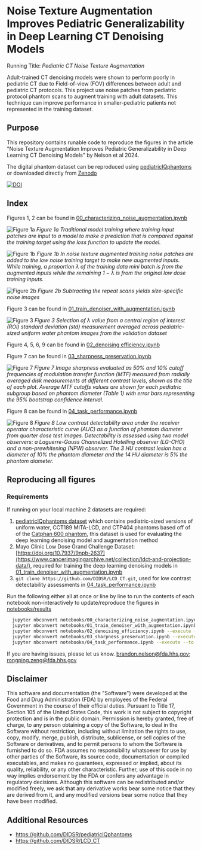 # Noise Texture Augmentation Improves Pediatric Generalizability in Deep Learning CT Denoising Models

Running Title: *Pediatric CT Noise Texture Augmentation*

Adult-trained CT denoising models were shown to perform poorly in pediatric CT due to Field-of-view (FOV) differences between adult and pediatric CT protocols. This project use noise patches from pediatric protocol phantom scans to augment training with adult datasets. This technique can improve performance in smaller-pediatric patients not represented in the training dataset.

## Purpose

This repository contains runable code to reproduce the figures in the article "Noise Texture Augmentation Improves Pediatric Generalizability in Deep Learning CT Denoising Models" by Nelson et al 2024.

The digital phantom dataset can be reproduced using [pediatricIQphantoms](https://github.com/DIDSR/pediatricIQphantoms) or downloaded directly from [Zenodo](https://zenodo.org/doi/10.5281/zenodo.10064035)

[![DOI](https://zenodo.org/badge/DOI/10.5281/zenodo.11267694.svg)](https://doi.org/10.5281/zenodo.11267694)

## Index

Figures 1, 2 can be found in [00_characterizing_noise_augmentation.ipynb](notebooks/00_characterizing_noise_augmentation.ipynb)

![Figure 1a](notebooks/figures/fig1a_traditional.png)
*Figure 1a Traditional model training where training input patches are input to a model to make a prediction that is compared against the training target using the loss function to update the model.*

![Figure 1b](notebooks/figures/fig1b_augmented.png)
*Figure 1b In noise texture augmented training noise patches are added to the low noise training target to make new augmented inputs. While training, a proportion λ of the training data mini batch is from the augmented inputs while the remaining 1 − λ is from the original low dose training inputs.*

![Figure 2b](notebooks/figures/fig2b_noise_texture_image_comparison.png)
*Figure 2b Subtracting the repeat scans yields size-specific noise images*

Figure 3 can be found in [01_train_denoiser_with_augmentation.ipynb](notebooks/01_train_denoiser_with_augmentation.ipynb)

![Figure 3](notebooks/figures/fig3_lambda_selection.png)
*Figure 3 Selection of  λ value from a central region of interest (ROI) standard deviation (std) measurement averaged across pediatric-sized uniform water phantom images from the validation dataset*

Figure 4, 5, 6, 9 can be found in [02_denoising efficiency.ipynb](notebooks/02_denoising_efficiency.ipynb)

Figure 7 can be found in [03_sharpness_preservation.ipynb](notebooks/03_sharpness_preservation.ipynb)

![Figure 7](notebooks/figures/fig7_image_sharpness.png)
*Figure 7 Image sharpness evaluated as 50% and 10% cutoff frequencies of modulation transfer function (MTF) measured from radially averaged disk measurements at different contrast levels, shown as the title of each plot. Average MTF cutoffs values are shown for each pediatric subgroup based on phantom diameter (Table 1) with error bars representing the 95% bootstrap confidence interval.*

Figure 8 can be found in [04_task_performance.ipynb](notebooks/04_task_performance.ipynb)

![Figure 8](notebooks/figures/fig8_task_performance.png)
*Figure 8 Low contrast detectability area under the receiver operator characteristic curve (AUC) as a function of phantom diameter from quarter dose test images. Detectability is assessed using two model observers: a Laguerre-Gauss Channelized Hotelling observer (LG-CHO) and a non-prewhitening (NPW) observer. The 3 HU contrast lesion has a diameter of 10% the phantom diameter and the 14 HU diameter is 5% the phantom diameter.*

## Reproducing all figures

### Requirements

If running on your local machine 2 datasets are required:

1. [pediatricIQphantoms dataset](https://zenodo.org/doi/10.5281/zenodo.10064035) which contains pediatric-sized versions of uniform water, CCT189 MITA-LCD, and CTP404 phantoms based off of of the [Catphan 600 phantom](https://www.phantomlab.com/catphan-600), this dataset is used for evaluating the deep learning denoising model and augmentation method
2. Mayo Clinic Low Dose Grand Challenge Dataset: [https://doi.org/10.7937/9npb-2637](https://www.cancerimagingarchive.net/collection/ldct-and-projection-data/), required for training the deep learning denoising models in [01_train_denoiser_with_augmentation.ipynb](notebooks/01_train_denoiser_with_augmentation.ipynb)
3. `git clone https://github.com/DIDSR/LCD_CT.git`, used for low contrast detectability assessments in [04_task_performance.ipynb](notebooks/04_task_performance.ipynb)

Run the following either all at once or line by line to run the contents of each notebook non-interactively to update/reproduce the figures in [notebooks/results](notebooks/results)

```bash
  jupyter nbconvert notebooks/00_characterizing_noise_augmentation.ipynb --execute --to notebook --inplace
  jupyter nbconvert notebooks/01_train_denoiser_with_augmentation.ipynb --execute --to notebook --inplace
  jupyter nbconvert notebooks/02_denoising_efficiency.ipynb --execute --to notebook --inplace
  jupyter nbconvert notebooks/03_sharpness_preservation.ipynb --execute --to notebook --inplace
  jupyter nbconvert notebooks/04_task_performance.ipynb --execute --to notebook --inplace
```

If you are having issues, please let us know.
[brandon.nelson@fda.hhs.gov](mailto:brandon.nelson@fda.hhs.gov); [rongping.zeng@fda.hhs.gov](rongping.zeng@fda.hhs.gov)

## Disclaimer

This software and documentation (the "Software") were developed at the Food and Drug Administration (FDA) by employees of the Federal Government in the course of their official duties. Pursuant to Title 17, Section 105 of the United States Code, this work is not subject to copyright protection and is in the public domain. Permission is hereby granted, free of charge, to any person obtaining a copy of the Software, to deal in the Software without restriction, including without limitation the rights to use, copy, modify, merge, publish, distribute, sublicense, or sell copies of the Software or derivatives, and to permit persons to whom the Software is furnished to do so. FDA assumes no responsibility whatsoever for use by other parties of the Software, its source code, documentation or compiled executables, and makes no guarantees, expressed or implied, about its quality, reliability, or any other characteristic. Further, use of this code in no way implies endorsement by the FDA or confers any advantage in regulatory decisions. Although this software can be redistributed and/or modified freely, we ask that any derivative works bear some notice that they are derived from it, and any modified versions bear some notice that they have been modified.

## Additional Resources

- https://github.com/DIDSR/pediatricIQphantoms
- https://github.com/DIDSR/LCD_CT

